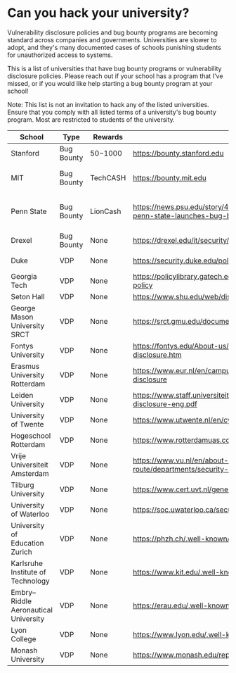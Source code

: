 # Can you hack your university?

Vulnerability disclosure policies and bug bounty programs are becoming standard across companies and governments. Universities are slower to adopt, and they's many documented cases of schools punishing students for unauthorized access to systems.

This is a list of universities that have bug bounty programs or vulnerability disclosure policies. Please reach out if your school has a program that I've missed, or if you would like help starting a bug bounty program at your school!

Note: This list is not an invitation to hack any of the listed universities. Ensure that you comply with all listed terms of a university's bug bounty program. Most are restricted to students of the university.

| School                               | Type       | Rewards   | Link                                                         | Notes                                    |
| ------------------------------------ | ---------- | --------- | ------------------------------------------------------------ | ---------------------------------------- |
| Stanford                             | Bug Bounty | $50-$1000 | https://bounty.stanford.edu                                  |                                          |
| MIT                                  | Bug Bounty | TechCASH  | https://bounty.mit.edu                                       | May no longer be active                  |
| Penn State                           | Bug Bounty | LionCash  | https://news.psu.edu/story/468788/2017/05/18/academics/blue-and-white-hats-penn-state-launches-bug-bounty-program | Invitation only, may no longer be active |
| Drexel                               | Bug Bounty | None      | https://drexel.edu/it/security/services-processes/bug-bounty/ |                                          |
| Duke                                 | VDP        | None      | https://security.duke.edu/policies/responsible-disclosure    | Permission required                      |
| Georgia Tech                         | VDP        | None      | https://policylibrary.gatech.edu/information-technology/responsible-disclosure-policy | Permission required                      |
| Seton Hall                           | VDP        | None      | https://www.shu.edu/web/disclosure-guidelines.cfm            |                                          |
| George Mason University SRCT         | VDP        | None      | https://srct.gmu.edu/documents/usage_policy/                 | Only certain projects                    |
| Fontys University                    | VDP        | None      | https://fontys.edu/About-us/Who-we-are/Rules-regulations/Responsible-disclosure.htm |                                          |
| Erasmus University Rotterdam         | VDP        | None      | https://www.eur.nl/en/campus/security-safety/information-security/responsible-disclosure |                                          |
| Leiden University                    | VDP        | None      | https://www.staff.universiteitleiden.nl/binaries/content/assets/ul2staff/ict/responsible-disclosure-eng.pdf |                                          |
| University of Twente                 | VDP        | None      | https://www.utwente.nl/en/cyber-safety/responsible/          |                                          |
| Hogeschool Rotterdam                 | VDP        | None      | https://www.rotterdamuas.com/footer/security/                |                                          |
| Vrije Universiteit Amsterdam         | VDP        | None      | https://www.vu.nl/en/about-vu-amsterdam/contact-info-and-route/departments/security-operations-control-center/disclosure/index.aspx |                                          |
| Tilburg University                   | VDP        | None      | https://www.cert.uvt.nl/general/responsibledisclosure        |                                          |
| University of Waterloo               | VDP        | None      | https://soc.uwaterloo.ca/security.txt                        |                                          |
| University of Education Zurich       | VDP        | None      | https://phzh.ch/.well-known/security.txt                     |                                          |
| Karlsruhe Institute of Technology    | VDP        | None      | https://www.kit.edu/.well-known/security.txt                 |                                          |
| Embry–Riddle Aeronautical University | VDP        | None      | https://erau.edu/.well-known/security.txt                    |                                          |
| Lyon College                         | VDP        | None      | https://www.lyon.edu/.well-known/security.txt                |                                          |
| Monash University                    | VDP        | None      | https://www.monash.edu/report-security-vulnerabilities       |                                          |

